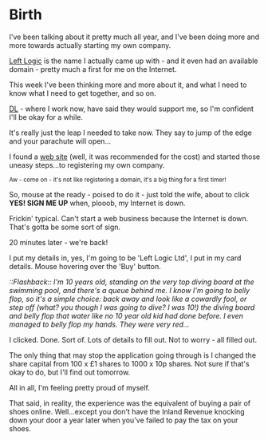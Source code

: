 # Birth

I've been talking about it pretty much all year, and I've been doing more and more towards actually starting my own company.

[Left Logic](http://leftlogic.com) is the name I actually came up with - and it even had an available domain - pretty much a first for me on the Internet.


<!--more-->

This week I've been thinking more and more about it, and what I need to know what I need to get together, and so on.

<abbr title="Digital Look">[DL](http:///www.digitallook.com)</abbr> - where I work now, have said they would support me, so I'm confident I'll be okay for a while.

It's really just the leap I needed to take now.  They say to jump of the edge and your parachute will open...

I found a [web site](http://www.ukplc.net) (well, it was recommended for the cost) and started those uneasy steps...to registering my own company.

<small>Aw - come on - it's not like registering a domain, it's a big thing for a first timer!</small>

So, mouse at the ready - poised to do it - just told the wife, about to click **YES! SIGN ME UP** when, plooob, my Internet is down. 

Frickin' typical.  Can't start a web business because the Internet is down.  That's gotta be some sort of sign.

20 minutes later - we're back!  

I put my details in, yes, I'm going to be 'Left Logic Ltd', I put in my card details.  Mouse hovering over the 'Buy' button.

*::Flashback:: I'm 10 years old, standing on the very top diving board at the swimming pool, and there's a queue behind me.  I know I'm going to belly flop, so it's a simple choice: back away and look like a cowardly fool, or step off (what? you though I was going to dive?  I was 10!) the diving board and belly flop that water like no 10 year old kid had done before.  I even managed to belly flop my hands.  They were very red...*

I clicked.  Done.  Sort of.  Lots of details to fill out.  Not to worry - all filled out.

The only thing that may stop the application going through is I changed the share capital from 100 x £1 shares to 1000 x 10p shares.  Not sure if that's okay to do, but I'll find out tomorrow.

All in all, I'm feeling pretty proud of myself.  

That said, in reality, the experience was the equivalent of buying a pair of shoes online.  Well...except you don't have the Inland Revenue knocking down your door a year later when you've failed to pay the tax on your shoes.